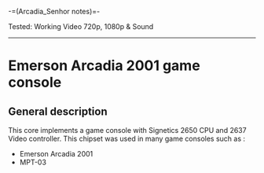 -=(Arcadia_Senhor notes)=-

Tested: Working Video 720p, 1080p & Sound

___
# Emerson Arcadia 2001 game console

## General description
This core implements a game console with Signetics 2650 CPU and 2637 Video controller.
This chipset was used in many game consoles such as :

- Emerson Arcadia 2001
- MPT-03





